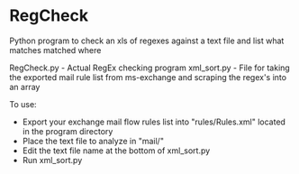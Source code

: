 # RegCheck
Python program to check an xls of regexes against a text file and list what matches matched where

RegCheck.py - Actual RegEx checking program
xml_sort.py - File for taking the exported mail rule list from ms-exchange and scraping the regex's into an array

To use:
<ul>
  <li>Export your exchange mail flow rules list into "rules/Rules.xml" located in the program directory</li>
  <li>Place the text file to analyze in "mail/<name.txt>"</li>
  <li>Edit the text file name at the bottom of xml_sort.py</li>
  <li>Run xml_sort.py</li>
